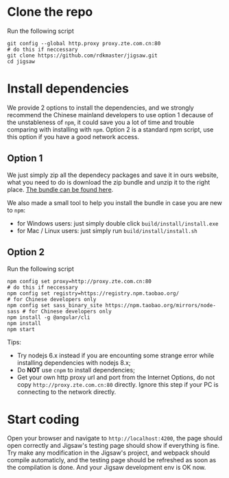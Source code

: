 # Clone the repo

Run the following script

```
git config --global http.proxy proxy.zte.com.cn:80                       # do this if neccessary
git clone https://github.com/rdkmaster/jigsaw.git
cd jigsaw
```

# Install dependencies

We provide 2 options to install the dependencies, and we strongly recommend the Chinese mainland developers to use option 1 decause of the unstableness of `npm`, it could save you a lot of time and trouble comparing with installing with `npm`. Option 2 is a standard npm script, use this option if you have a good network access.

## Option 1

We just simply zip all the dependecy packages and save it in ours website, what you need to do is download the zip bundle and unzip it to the right place. [The bundle can be found here](http://rdk.zte.com.cn/misc/node_modules.zip).

We also made a small tool to help you install the bundle in case you are new to `npm`:
- for Windows users: just simply double click `build/install/install.exe`
- for Mac / Linux users: just simply run `build/install/install.sh`

## Option 2

Run the following script

```
npm config set proxy=http://proxy.zte.com.cn:80                          # do this if neccessary
npm config set registry=https://registry.npm.taobao.org/                 # for Chinese developers only
npm config set sass_binary_site https://npm.taobao.org/mirrors/node-sass # for Chinese developers only
npm install -g @angular/cli
npm install
npm start
```

Tips:
- Try nodejs 6.x instead if you are encounting some strange error while installing dependencies with nodejs 8.x;
- Do **NOT** use `cnpm` to install dependencies;
- Get your own http proxy url and port from the Internet Options, do not copy `http://proxy.zte.com.cn:80` directly. Ignore this step if your PC is connecting to the network directly.

# Start coding

Open your browser and navigate to `http://localhost:4200`, the page should open correctly and Jigsaw's testing page should show if everything is fine. Try make any modification in the Jigsaw's project, and webpack should compile automaticly, and the testing page should be refreshed as soon as the compilation is done. And your Jigsaw development env is OK now.
